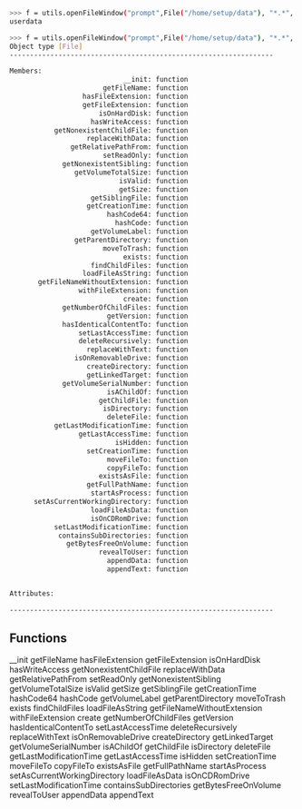 

```bash
>>> f = utils.openFileWindow("prompt",File("/home/setup/data"), "*.*", true) ; console(tostring(type(f)))
userdata
```

```bash
>>> f = utils.openFileWindow("prompt",File("/home/setup/data"), "*.*", true) ;what(f)
Object type [File]
-----------------------------------------------------------------

Members:
	                        __init:	function
	                   getFileName:	function
	              hasFileExtension:	function
	              getFileExtension:	function
	                  isOnHardDisk:	function
	                hasWriteAccess:	function
	       getNonexistentChildFile:	function
	               replaceWithData:	function
	           getRelativePathFrom:	function
	                   setReadOnly:	function
	         getNonexistentSibling:	function
	            getVolumeTotalSize:	function
	                       isValid:	function
	                       getSize:	function
	                getSiblingFile:	function
	               getCreationTime:	function
	                    hashCode64:	function
	                      hashCode:	function
	                getVolumeLabel:	function
	            getParentDirectory:	function
	                   moveToTrash:	function
	                        exists:	function
	                findChildFiles:	function
	              loadFileAsString:	function
	   getFileNameWithoutExtension:	function
	             withFileExtension:	function
	                        create:	function
	         getNumberOfChildFiles:	function
	                    getVersion:	function
	         hasIdenticalContentTo:	function
	             setLastAccessTime:	function
	             deleteRecursively:	function
	               replaceWithText:	function
	            isOnRemovableDrive:	function
	               createDirectory:	function
	               getLinkedTarget:	function
	         getVolumeSerialNumber:	function
	                    isAChildOf:	function
	                  getChildFile:	function
	                   isDirectory:	function
	                    deleteFile:	function
	       getLastModificationTime:	function
	             getLastAccessTime:	function
	                      isHidden:	function
	               setCreationTime:	function
	                    moveFileTo:	function
	                    copyFileTo:	function
	                  existsAsFile:	function
	               getFullPathName:	function
	                startAsProcess:	function
	  setAsCurrentWorkingDirectory:	function
	                loadFileAsData:	function
	                isOnCDRomDrive:	function
	       setLastModificationTime:	function
	        containsSubDirectories:	function
	          getBytesFreeOnVolume:	function
	                  revealToUser:	function
	                    appendData:	function
	                    appendText:	function


Attributes:

-----------------------------------------------------------------
```

## Functions

__init
getFileName
hasFileExtension
getFileExtension
isOnHardDisk
hasWriteAccess
getNonexistentChildFile
replaceWithData
getRelativePathFrom
setReadOnly
getNonexistentSibling
getVolumeTotalSize
isValid
getSize
getSiblingFile
getCreationTime
hashCode64
hashCode
getVolumeLabel
getParentDirectory
moveToTrash
exists
findChildFiles
loadFileAsString
getFileNameWithoutExtension
withFileExtension
create
getNumberOfChildFiles
getVersion
hasIdenticalContentTo
setLastAccessTime
deleteRecursively
replaceWithText
isOnRemovableDrive
createDirectory
getLinkedTarget
getVolumeSerialNumber
isAChildOf
getChildFile
isDirectory
deleteFile
getLastModificationTime
getLastAccessTime
isHidden
setCreationTime
moveFileTo
copyFileTo
existsAsFile
getFullPathName
startAsProcess
setAsCurrentWorkingDirectory
loadFileAsData
isOnCDRomDrive
setLastModificationTime
containsSubDirectories
getBytesFreeOnVolume
revealToUser
appendData
appendText